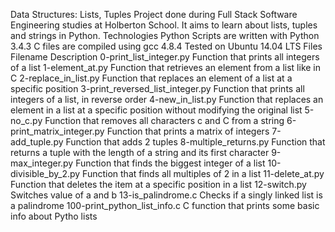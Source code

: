 Data Structures: Lists, Tuples Project done during Full Stack Software Engineering studies at Holberton School. It aims to learn about lists, tuples and strings in Python. Technologies Python Scripts are written with Python 3.4.3 C files are compiled using gcc 4.8.4 Tested on Ubuntu 14.04 LTS Files Filename Description 0-print_list_integer.py Function that prints all integers of a list 1-element_at.py Function that retrieves an element from a list like in C 2-replace_in_list.py Function that replaces an element of a list at a specific position 3-print_reversed_list_integer.py Function that prints all integers of a list, in reverse order 4-new_in_list.py Function that replaces an element in a list at a specific position without modifying the original list 5-no_c.py Function that removes all characters c and C from a string 6-print_matrix_integer.py Function that prints a matrix of integers 7-add_tuple.py Function that adds 2 tuples
8-multiple_returns.py Function that returns a tuple with the length of a string and its first character 9-max_integer.py Function that finds the biggest integer of a list 10-divisible_by_2.py Function that finds all multiples of 2 in a list 11-delete_at.py Function that deletes the item at a specific position in a list 12-switch.py Switches value of a and b 13-is_palindrome.c Checks if a singly linked list is a palindrome 100-print_python_list_info.c C function that prints some basic info about Pytho lists
